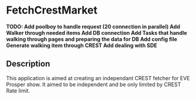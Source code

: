 # FetchCrestMarket

**TODO: Add poolboy to handle request (20 connection in parallel)
        Add Walker through needed items
        Add DB connection
        Add Tasks that handle walking through pages and preparing the data for DB
        Add config file
        Generate walking item through CREST
        Add dealing with SDE**

## Description

This application is aimed at creating an independant CREST fetcher for EVE Prosper show.
It aimed to be independent and be only limited by CREST Rate limit.
